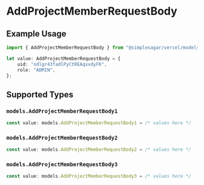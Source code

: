 # AddProjectMemberRequestBody

## Example Usage

```typescript
import { AddProjectMemberRequestBody } from "@simplesagar/vercel/models/addprojectmemberop.js";

let value: AddProjectMemberRequestBody = {
    uid: "ndlgr43fadlPyCtREAqxxdyFK",
    role: "ADMIN",
};
```

## Supported Types

### `models.AddProjectMemberRequestBody1`

```typescript
const value: models.AddProjectMemberRequestBody1 = /* values here */
```

### `models.AddProjectMemberRequestBody2`

```typescript
const value: models.AddProjectMemberRequestBody2 = /* values here */
```

### `models.AddProjectMemberRequestBody3`

```typescript
const value: models.AddProjectMemberRequestBody3 = /* values here */
```

